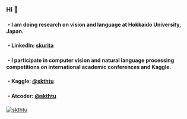 ### Hi 👋

#### ・I am doing research on vision and language at Hokkaido University, Japan.

#### ・LinkedIn: [skurita](https://jp.linkedin.com/in/skurita)

#### ・I participate in computer vision and natural language processing competitions on international academic conferences and Kaggle.

#### ・Kaggle: [@skthtu](https://www.kaggle.com/skthtu)  

#### ・Atcoder: [@skthtu](https://atcoder.jp/users/skthtu)  
[![skthtu](https://img.shields.io/endpoint?url=https%3A%2F%2Fatcoder-badges.now.sh%2Fapi%2Fatcoder%2Fjson%2Fskthtu)](https://atcoder.jp/users/skthtu)
